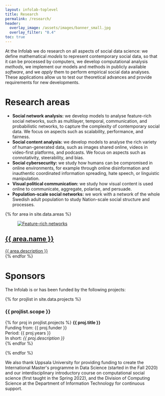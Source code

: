 ```yaml
---
layout: infolab-toplevel
title: Research
permalink: /research/
header:
  overlay_image: /assets/images/banner_small.jpg
  overlay_filter: "0.4"
toc: true
---
```


At the Infolab we do research on all aspects of social data science: we define mathematical *models* to represent contemporary social data, so that it can be processed by computers, we develop computational analysis *methods*, we implement our models and methods in publicly available *software*, and we *apply* them to perform empirical social data analyses. These applications allow us to test our theoretical advances and provide requirements for new developments.

# Research areas

<ul>
  <li><b>Social network analysis:</b> we develop models to analyse feature-rich social networks, such as multilayer, temporal, communication, and probabilistic networks, to capture the complexity of contemporary social data. We focus on aspects such as scalability, performance, and fairness.</li>
    <li><b>Social content analysis:</b> we develop models to analyse the rich variety of human-generated data, such as images shared online, videos in video-first platforms, and podcasts. We focus on aspects such as connotativity, steerability, and bias.</li>
  <li><b>Social cybersecurity:</b> we study how humans can be compromised in online environments, for example through online disinformation and inauthentic coordinated information spreading, hate speech, or linguistic manipulation.</li>
  <li><b>Visual political communication:</b> we study how visual content is used online to communicate, aggregate, polarise, and persuade.</li>
  <li><b>Population-scale social networks:</b> we work with a network of the whole Swedish adult population to study Nation-scale social structure and processes.</li>
</ul>

{% for area in site.data.areas %}
<article class="research-box">
<a href="{{ area.url }}" class="research-text research-box">
     <figure class="no-margins">
         <div class="research-box">
             <img src="{{ area.img }}" class="research-img" alt="Feature-rich networks"/>
         </div>
     </figure>
     <div class="pull-up">
         <h2 class="research-text-size text-in-img research-header">{{ area.name }}</h2>
         <div class="margin-b">
         {{ area.description }}
         </div>
     </div>
</a>
</article>
{% endfor %}
               

# Sponsors

The Infolab is or has been funded by the following projects:

{% for projlist in site.data.projects %}
### {{ projlist.scope }}

{% for proj in projlist.projects %}
**{{ proj.title }}**<br/>
Funding from: {{ proj.funder }}<br/>
Period: {{ proj.years }}<br/>
In short: *{{ proj.description }}*<br/>
{% endfor %}

{% endfor %}


We also thank Uppsala University for providing funding to create the International Master's programme in Data Science (started in the Fall 2020) and our interdisciplinary introductory course on computational social science (first taught in the Spring 2022), and the Division of Computing Science at the Department of Information Technology for continuous support.
